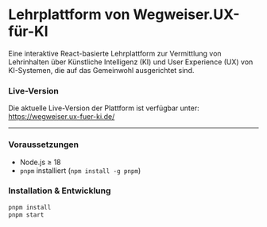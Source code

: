 # Lehrplattform von Wegweiser.UX-für-KI

Eine interaktive React-basierte Lehrplattform zur Vermittlung von Lehrinhalten über Künstliche Intelligenz (KI) und User Experience (UX) von KI-Systemen, die auf das Gemeinwohl ausgerichtet sind. 

### Live-Version
Die aktuelle Live-Version der Plattform ist verfügbar unter: https://wegweiser.ux-fuer-ki.de/ 

---

### Voraussetzungen
- Node.js ≥ 18
- `pnpm` installiert (`npm install -g pnpm`)

### Installation & Entwicklung
```bash
pnpm install
pnpm start
```


